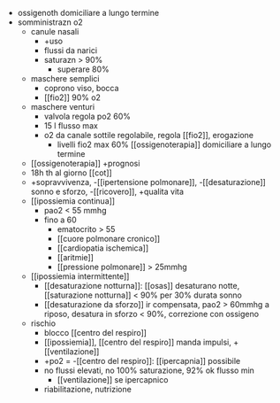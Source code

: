 - ossigenoth domiciliare a lungo termine
- somministrazn o2
	- canule nasali
		- +uso
		- flussi da narici
		- saturazn > 90%
			- superare 80%
	- maschere semplici
		- coprono viso, bocca
		- [[fio2]] 90% o2
	- maschere venturi
		- valvola regola po2 60%
		- 15 l flusso max
		- o2 da canale sottile regolabile, regola [[fio2]], erogazione
			- livelli fio2 max 60%
[[ossigenoterapia]] domiciliare a lungo termine
	- [[ossigenoterapia]] +prognosi
	- 18h th al giorno [[cot]]
	- +sopravvivenza, -[[ipertensione polmonare]], -[[desaturazione]] sonno e sforzo, -[[ricovero]], +qualita vita
	- [[ipossiemia continua]]
		- pao2 < 55 mmhg
		- fino a 60
			- ematocrito > 55
			- [[cuore polmonare cronico]]
			- [[cardiopatia ischemica]]
			- [[aritmie]]
			- [[pressione polmonare]] > 25mmhg
	- [[ipossiemia intermittente]]
		- [[desaturazione notturna]]: [[osas]] desaturano notte, [[saturazione notturna]] < 90% per 30% durata sonno
		- [[desaturazione da sforzo]] ir compensata, pao2 > 60mmhg a riposo, desatura in sforzo < 90%, correzione con ossigeno
	- rischio
		- blocco [[centro del respiro]]
		- [[ipossiemia]], [[centro del respiro]] manda impulsi, +[[ventilazione]]
		- +po2 = -[[centro del respiro]]: [[ipercapnia]] possibile
		- no flussi elevati, no 100% saturazione, 92% ok flusso min
			- [[ventilazione]] se ipercapnico
		- riabilitazione, nutrizione